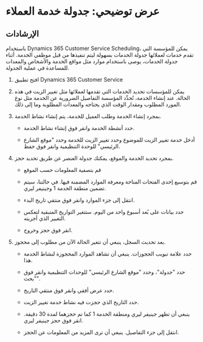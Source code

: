 ﻿---
demo:
    title: 'عرض توضيحي: جدولة خدمة العملاء'
    module: 'الوحدة 3: التعرف على أساسيات Dynamics 365 Customer Service'
---

# عرض توضيحي: جدولة خدمة العملاء

## الإرشادات

باستخدام Dynamics 365 Customer Service Scheduling، يمكن للمؤسسة التي تقدم خدمات لعملائها جدولة الخدمات بسهولة ليتم تنفيذها من قبل موظفي الخدمة. أثناء جدولة الخدمات، يوصى باستخدام موارد مثل مواقع الخدمة والأشخاص والمعدات للمساعدة في عملية الجدولة. 

1. افتح تطبيق Dynamics 365 Customer Service

2. يمكن للمؤسسات تحديد الخدمات التي تقدمها لعملائها مثل تغيير الزيت في هذه الحالة. عند إنشاء الخدمة، تُحدِّد المؤسسة التفاصيل الضرورية عن الخدمة مثل نوع المورد المطلوب ومقدار الوقت الذي يحتاجه والمعدات المطلوبة وما إلى ذلك. 

 

3. بمجرد إنشاء الخدمة وطلب العميل للخدمة، يتم إنشاء نشاط الخدمة. 

	- حدد أنشطة الخدمة وانقر فوق إنشاء نشاط الخدمة.

	- أدخل خدمة تغيير الزيت للموضوع وحدد تغيير الزيت للخدمة وحدد "موقع الشارع الرئيسي" للوحدة التنظيمية وانقر فوق حفظ.

 

4. بمجرد تحديد الخدمة والموقع، يمكنك جدولة العنصر عن طريق تحديد حجز.

	- قم بتصفية المعلومات حسب الموقع 

	- قم بتوسيع إحدى الفتحات المتاحة ومعرفة الموارد المضمنة فيها. في حالتنا، سيتم تضمين منطقة الخدمة 1 وجينيفر ليري.

	- انتقل إلى جزء الموارد وانقر فوق منتقي تاريخ البدء.

	- حدد بيانات على بُعد أسبوع واحد من اليوم. ستتغير التواريخ المتبقية لتعكس التغيير الذي أجريته. 

	- انقر فوق حجز وخروج.

 

5. بعد تحديث السجل، ينبغي أن تتغير الحالة الآن من مطلوب إلى محجوز.

	- حدد علامة تبويب الحجوزات. ينبغي أن تشاهد الموارد المحجوزة لنشاط الخدمة هذا.

	- حدد "جدولة"، وحدد "موقع الشارع الرئيسي" للوحدات التنظيمية وانقر فوق "بحث".

	- حدد عرض أفقي وانقر فوق منتقي التاريخ.

	- حدد التاريخ الذي حجزت فيه نشاط خدمة تغيير الزيت.

	- ينبغي أن تظهر جينيفر ليري ومنطقة الخدمة 1 كما تم حجزهما لمدة 30 دقيقة. انقر فوق حجز جينيفر ليري.

	- انتقل إلى جزء التفاصيل. ينبغي أن ترى المزيد من المعلومات عن الحجز.
